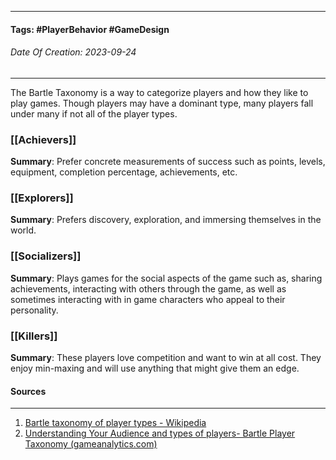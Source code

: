 __________________________________________________________________________
#### **Tags:** #PlayerBehavior #GameDesign
###### *Date Of Creation: 2023-09-24*
__________________________________________________________________________
The Bartle Taxonomy is a way to categorize players and how they like to play games. Though players may have a dominant type, many players fall under many if not all of the player types.
### [[Achievers]]
**Summary**: Prefer concrete measurements of success such as points, levels, equipment, completion percentage, achievements, etc. 
### [[Explorers]]
**Summary**: Prefers discovery, exploration, and immersing themselves in the world.
### [[Socializers]]
**Summary**: Plays games for the social aspects of the game such as, sharing achievements, interacting with others through the game, as well as sometimes interacting with in game characters who appeal to their personality.
### [[Killers]]
**Summary**: These players love competition and want to win at all cost. They enjoy min-maxing and will use anything that might give them an edge.
#### Sources
__________________________________________________________________________
1. [Bartle taxonomy of player types - Wikipedia](https://en.wikipedia.org/wiki/Bartle_taxonomy_of_player_types)
2. [Understanding Your Audience and types of players- Bartle Player Taxonomy (gameanalytics.com)](https://gameanalytics.com/blog/understanding-your-audience-bartle-player-taxonomy/)